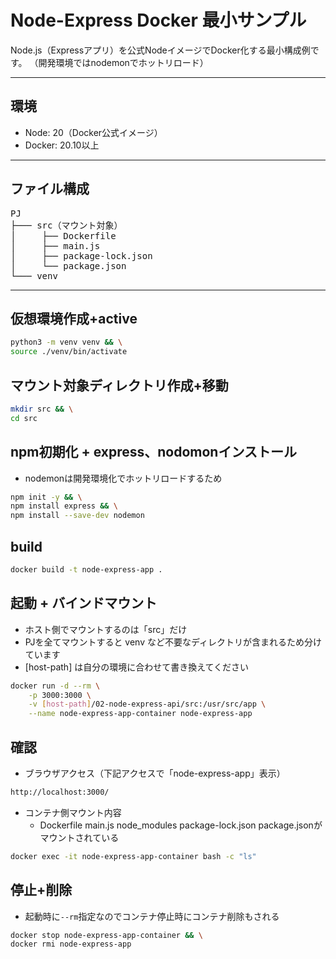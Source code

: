 # Node-Express Docker 最小サンプル

Node.js（Expressアプリ）を公式NodeイメージでDocker化する最小構成例です。
（開発環境ではnodemonでホットリロード）

---

## 環境
- Node: 20（Docker公式イメージ）
- Docker: 20.10以上

---

## ファイル構成
<pre>
PJ
├─── src（マウント対象）
│     ├── Dockerfile
│     ├── main.js
│     ├── package-lock.json
│     └── package.json
└─── venv
</pre>

---
## 仮想環境作成+active
```bash
python3 -m venv venv && \
source ./venv/bin/activate
```

## マウント対象ディレクトリ作成+移動
```bash
mkdir src && \
cd src
```
## npm初期化 + express、nodomonインストール
- nodemonは開発環境化でホットリロードするため
```bash
npm init -y && \
npm install express && \
npm install --save-dev nodemon
```

## build
```bash
docker build -t node-express-app .
```

## 起動 + バインドマウント
- ホスト側でマウントするのは「src」だけ
- PJを全てマウントすると venv など不要なディレクトリが含まれるため分けています
- [host-path] は自分の環境に合わせて書き換えてください
```bash
docker run -d --rm \
    -p 3000:3000 \
    -v [host-path]/02-node-express-api/src:/usr/src/app \
    --name node-express-app-container node-express-app 
```

## 確認
- ブラウザアクセス（下記アクセスで「node-express-app」表示）
```bash
http://localhost:3000/
```
- コンテナ側マウント内容
  - Dockerfile  main.js  node_modules  package-lock.json  package.jsonがマウントされている
```bash
docker exec -it node-express-app-container bash -c "ls"
```

## 停止+削除
- 起動時に`--rm`指定なのでコンテナ停止時にコンテナ削除もされる
```bash
docker stop node-express-app-container && \
docker rmi node-express-app
```